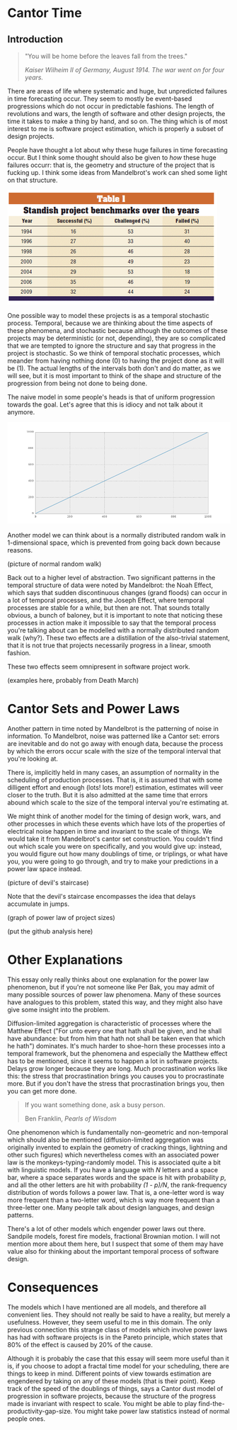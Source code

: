 Cantor Time
=====

Introduction
---

>"You will be home before the leaves fall from the trees."
>
>_Kaiser Wilheim II of Germany, August 1914. The war went on for four years._

There are areas of life where systematic and huge, but unpredicted failures in time forecasting occur. They seem to mostly be event-based progressions which do not occur in predictable fashions. The length of revolutions and wars, the length of software and other design projects, the time it takes to make a thing by hand, and so on. The thing which is of most interest to me is software project estimation, which is properly a subset of design projects.

People have thought a lot about why these huge failures in time forecasting occur. But I think some thought should also be given to _how_ these huge failures occurr: that is, the geometry and structure of the project that is fucking up. I think some ideas from Mandelbrot's work can shed some light on that structure.

![Standish Chaos report table](./standish.gif)

One possible way to model these projects is as a temporal stochastic process. Temporal, because we are thinking about the time aspects of these phenomena, and stochastic because although the outcomes of these projects may be deterministic (or not, depending), they are so complicated that we are tempted to ignore the structure and say that progress in the project is stochastic. So we think of temporal stochatic processes, which meander from having nothing done (0) to having the project done as it will be (1). The actual lengths of the intervals both don't and do matter, as we will see, but it is most important to think of the shape and structure of the progression from being not done to being done.

The naive model in some people's heads is that of uniform progression towards the goal. Let's agree that this is idiocy and not talk about it anymore.

![Bullcrap model](./bs_fig.png)

Another model we can think about is a normally distributed random walk in 1-dimensional space, which is prevented from going back down because reasons.

(picture of normal random walk)

Back out to a higher level of abstraction. Two significant patterns in the temporal structure of data were noted by Mandelbrot: the Noah Effect, which says that sudden discontinuous changes (grand floods) can occur in a lot of temporal processes, and the Joseph Effect, where temporal processes are stable for a while, but then are not. That sounds totally obvious, a bunch of baloney, but it is important to note that noticing these processes in action make it impossible to say that the temporal process you're talking about can be modelled with a normally distributed random walk (why?). These two effects are a distillation of the also-trivial statement, that it is not true that projects necessarily progress in a linear, smooth fashion.

These two effects seem omnipresent in software project work.

(examples here, probably from Death March)

Cantor Sets and Power Laws
====

Another pattern in time noted by Mandelbrot is the patterning of noise in information. To Mandelbrot, noise was patterned like a Cantor set: errors are inevitable and do not go away with enough data, because the process by which the errors occur scale with the size of the temporal interval that you're looking at.

There is, implicitly held in many cases, an assumption of normality in the scheduling of production processes. That is, it is assumed that with some dilligent effort and enough (lots! lots more!) estimation, estimates will veer closer to the truth. But it is also admitted at the same time that errors abound which scale to the size of the temporal interval you're estimating at.

We might think of another model for the timing of design work, wars, and other processes in which these events which have lots of the properties of electrical noise happen in time and invariant to the scale of things. We would take it from Mandelbrot's cantor set construction. You couldn't find out which scale you were on specifically, and you would give up: instead, you would figure out how many doublings of time, or triplings, or what have you, you were going to go through, and try to make your predictions in a power law space instead.

(picture of devil's staircase)

Note that the devil's staircase encompasses the idea that delays accumulate in jumps.

(graph of power law of project sizes)

(put the github analysis here)

Other Explanations
====

This essay only really thinks about one explanation for the power law phenomenon, but if you're not someone like Per Bak, you may admit of many possible sources of power law phenomena. Many of these sources have analogues to this problem, stated this way, and they might also have give some insight into the problem.

Diffusion-limited aggregation is characteristic of processes where the Matthew Effect ("For unto every one that hath shall be given, and he shall have abundance: but from him that hath not shall be taken even that which he hath") dominates. It's much harder to shoe-horn these processes into a temporal framework, but the phenomena and especially the Matthew effect has to be mentioned, since it seems to happen a lot in software projects. Delays grow longer because they are long. Much procrastination works like this: the stress that procrastination brings you causes you to procrastinate more. But if you don't have the stress that procrastination brings you, then you can get more done.

>If you want something done, ask a busy person.
>
>Ben Franklin, _Pearls of Wisdom_

One phenomenon which is fundamentally non-geometric and non-temporal which should also be mentioned (diffusion-limited aggregation was originally invented to explain the geometry of cracking things, lightning and other such figures) which nevertheless comes with an associated power law is the monkeys-typing-randomly model. This is associated quite a bit with linguistic models. If you have a language with _N_ letters and a space bar, where a space separates words and the space is hit with probability _p_, and all the other letters are hit with probability _(1 - p)/N_, the rank-frequency distribution of words follows a power law. That is, a one-letter word is way more frequent than a two-letter word, which is way more frequent than a three-letter one. Many people talk about design languages, and design patterns.

There's a lot of other models which engender power laws out there. Sandpile models, forest fire models, fractional Brownian motion. I will not mention more about them here, but I suspect that some of them may have value also for thinking about the important temporal process of software design.

Consequences
====

The models which I have mentioned are all models, and therefore all convenient lies. They should not really be said to have a reality, but merely a usefulness. However, they seem useful to me in this domain. The only previous connection this strange class of models which involve power laws has had with software projects is in the Pareto principle, which states that 80% of the effect is caused by 20% of the cause.

Although it is probably the case that this essay will seem more useful than it is, if you choose to adopt a fractal time model for your scheduling, there are things to keep in mind. Different points of view towards estimation are engendered by taking on any of these models (that is their point). Keep track of the speed of the doublings of things, says a Cantor dust model of progression in software projects, because the structure of the progress made is invariant with respect to scale. You might be able to play find-the-productivity-gap-size. You might take power law statistics instead of normal people ones.
